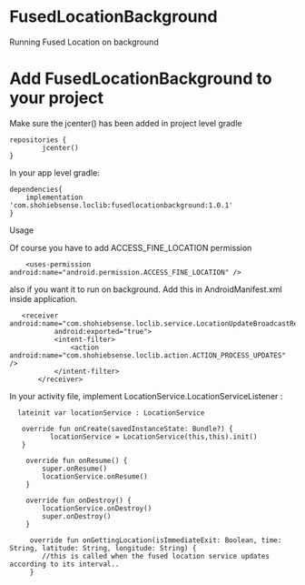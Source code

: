 # FusedLocationBackground
Running Fused Location on background


# Add FusedLocationBackground to your project
Make sure the jcenter() has been added in project level gradle

```
repositories {
        jcenter()
}
```

In your app level gradle:

```
dependencies{
    implementation 'com.shohiebsense.loclib:fusedlocationbackground:1.0.1'
}
```
Usage

Of course you have to add ACCESS_FINE_LOCATION permission

```
    <uses-permission android:name="android.permission.ACCESS_FINE_LOCATION" />
 ```
  
 also if you want it to run on background. Add this in AndroidManifest.xml inside application.
 
 ```
    <receiver android:name="com.shohiebsense.loclib.service.LocationUpdateBroadcastReceiver"
            android:exported="true">
            <intent-filter>
                <action android:name="com.shohiebsense.loclib.action.ACTION_PROCESS_UPDATES" />
            </intent-filter>
        </receiver>
 ```

In your activity file, implement LocationService.LocationServiceListener :

```
  lateinit var locationService : LocationService

   override fun onCreate(savedInstanceState: Bundle?) {
          locationService = LocationService(this,this).init()
   }
   
    override fun onResume() {
        super.onResume()
        locationService.onResume()
    }

    override fun onDestroy() {
        locationService.onDestroy()
        super.onDestroy()
    }
    
     override fun onGettingLocation(isImmediateExit: Boolean, time: String, latitude: String, longitude: String) {
        //this is called when the fused location service updates according to its interval..
     }


 ```
 
 
